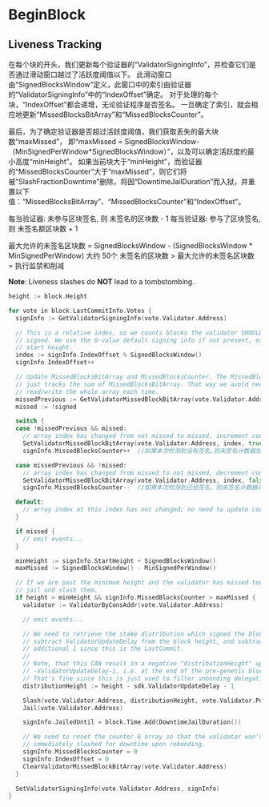 <!--
order: 4
-->

# BeginBlock

## Liveness Tracking

在每个块的开头，我们更新每个验证器的“ValidatorSigningInfo”，并检查它们是否通过滑动窗口越过了活跃度阈值以下。
此滑动窗口由“SignedBlocksWindow”定义，此窗口中的索引由验证器的“ValidatorSigningInfo”中的“IndexOffset”确定。
对于处理的每个块，“IndexOffset”都会递增，无论验证程序是否签名。
一旦确定了索引，就会相应地更新“MissedBlocksBitArray”和“MissedBlocksCounter”。

最后，为了确定验证器是否超过活跃度阈值，我们获取丢失的最大块数“maxMissed”，
即“maxMissed = SignedBlocksWindow-（MinSignedPerWindow*SignedBlocksWindow）”，以及可以确定活跃度的最小高度“minHeight”。
如果当前块大于“minHeight”，而验证器的“MissedBlocksCounter”大于“maxMissed”，则它们将被“SlashFractionDowntime”删除，将因“DowntimeJailDuration”而入狱，并重置以下值：“MissedBlocksBitArray”、“MissedBlocksCounter”和“IndexOffset”。


每当验证器: 未参与区块签名, 则 未签名的区块数 - 1
每当验证器: 参与了区块签名, 则 未签名额区块数 + 1

最大允许的未签名区块数 = SignedBlocksWindow - (SignedBlocksWindow * MinSignedPerWindow) 大约 50个
未签名的区块数 > 最大允许的未签名区块数 = 执行监禁和削减

**Note**: Liveness slashes do **NOT** lead to a tombstombing.

```go
height := block.Height

for vote in block.LastCommitInfo.Votes {
  signInfo := GetValidatorSigningInfo(vote.Validator.Address)

  // This is a relative index, so we counts blocks the validator SHOULD have
  // signed. We use the 0-value default signing info if not present, except for
  // start height.
  index := signInfo.IndexOffset % SignedBlocksWindow()
  signInfo.IndexOffset++

  // Update MissedBlocksBitArray and MissedBlocksCounter. The MissedBlocksCounter
  // just tracks the sum of MissedBlocksBitArray. That way we avoid needing to
  // read/write the whole array each time.
  missedPrevious := GetValidatorMissedBlockBitArray(vote.Validator.Address, index)
  missed := !signed

  switch {
  case !missedPrevious && missed:
    // array index has changed from not missed to missed, increment counter
    SetValidatorMissedBlockBitArray(vote.Validator.Address, index, true)
    signInfo.MissedBlocksCounter++  //如果本次检测到没有签名,则未签名计数器加1

  case missedPrevious && !missed:
    // array index has changed from missed to not missed, decrement counter
    SetValidatorMissedBlockBitArray(vote.Validator.Address, index, false)
    signInfo.MissedBlocksCounter--  //如果本次检测到已经签名，则未签名计数器减1(也就是说，只要验证器不是连续50个区块不在线，那么她的未签名区块数会慢慢恢复)

  default:
    // array index at this index has not changed; no need to update counter
  }

  if missed {
    // emit events...
  }

  minHeight := signInfo.StartHeight + SignedBlocksWindow()
  maxMissed := SignedBlocksWindow() - MinSignedPerWindow()

  // If we are past the minimum height and the validator has missed too many
  // jail and slash them.
  if height > minHeight && signInfo.MissedBlocksCounter > maxMissed {
    validator := ValidatorByConsAddr(vote.Validator.Address)

    // emit events...

    // We need to retrieve the stake distribution which signed the block, so we
    // subtract ValidatorUpdateDelay from the block height, and subtract an
    // additional 1 since this is the LastCommit.
    //
    // Note, that this CAN result in a negative "distributionHeight" up to
    // -ValidatorUpdateDelay-1, i.e. at the end of the pre-genesis block (none) = at the beginning of the genesis block.
    // That's fine since this is just used to filter unbonding delegations & redelegations.
    distributionHeight := height - sdk.ValidatorUpdateDelay - 1

    Slash(vote.Validator.Address, distributionHeight, vote.Validator.Power, SlashFractionDowntime())
    Jail(vote.Validator.Address)

    signInfo.JailedUntil = block.Time.Add(DowntimeJailDuration())

    // We need to reset the counter & array so that the validator won't be
    // immediately slashed for downtime upon rebonding.
    signInfo.MissedBlocksCounter = 0
    signInfo.IndexOffset = 0
    ClearValidatorMissedBlockBitArray(vote.Validator.Address)
  }

  SetValidatorSigningInfo(vote.Validator.Address, signInfo)
}
```
